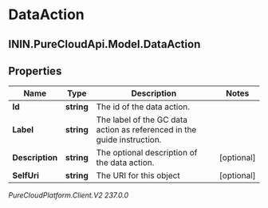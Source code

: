 # DataAction

## ININ.PureCloudApi.Model.DataAction

## Properties

|Name | Type | Description | Notes|
|------------ | ------------- | ------------- | -------------|
| **Id** | **string** | The id of the data action. | |
| **Label** | **string** | The label of the GC data action as referenced in the guide instruction. | |
| **Description** | **string** | The optional description of the data action. | [optional] |
| **SelfUri** | **string** | The URI for this object | [optional] |



_PureCloudPlatform.Client.V2 237.0.0_
